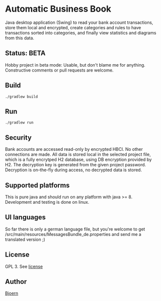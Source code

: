 # Automatic Business Book

Java desktop application (Swing) to read your bank account transactions, store them local and encrypted, 
create categories and rules to have transactions sorted into categories, and finally view statistics and diagrams from this data.

## Status: BETA

Hobby project in beta mode: Usable, but don't blame me for anything. Constructive comments or pull requests are welcome.

## Build 

```
./gradlew build
```

## Run

```
./gradlew run
```

## Security
Bank accounts are accessed read-only by encrypted HBCI. No other connections are made.
All data is stored local in the selected project file, which is a fully encrytped H2 database, using DB encryption provided by H2.
The decryption key is generated from the given project password. Decryption is on-the-fly during access, no decrypted data is stored.

## Supported platforms
This is pure java and should run on any platform with java >= 8. Development and testing is done on linux.

## UI languages
So far there is only a german language file, but you're welcome to get /src/main/resources/MessagesBundle_de.properties and send me a translated version ;)

## License
GPL 3. See [license](LICENSE)

## Author
[Bjoern](http://bjrn.de/)

